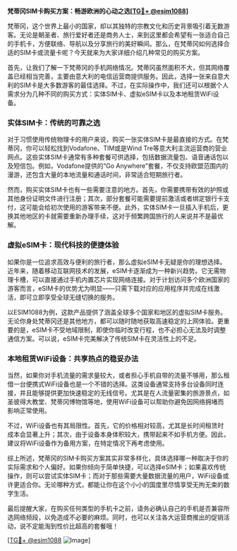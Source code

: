 **梵蒂冈SIM卡购买方案：畅游欧洲的心动之选[[TG💪+ @esim1088](https://t.me/s/esim1088)]**

梵蒂冈，这个世界上最小的国家，却以其独特的宗教文化和历史背景吸引着无数游客。无论是朝圣者、旅行爱好者还是商务人士，来到这里都会希望有一张适合自己的手机卡，方便联络、导航以及分享旅行的美好瞬间。那么，在梵蒂冈如何选择合适的SIM卡或流量卡呢？今天就来为大家详细介绍几种常见的购买方案。

首先，让我们了解一下梵蒂冈的手机网络情况。梵蒂冈虽然面积不大，但其网络覆盖已经相当完善，主要由意大利的电信运营商提供服务。因此，选择一张来自意大利的SIM卡是大多数游客的最佳选择。不过，在实际操作中，我们还可以根据个人需求分为几种不同的购买方式：实体SIM卡、虚拟eSIM卡以及本地租赁WiFi设备。

### 实体SIM卡：传统的可靠之选

对于习惯使用传统物理卡的用户来说，购买一张实体SIM卡是最直接的方式。在梵蒂冈，你可以轻松找到Vodafone、TIM或是Wind Tre等意大利主流运营商的营业网点。这些实体SIM卡通常有多种套餐可供选择，包括数据流量包、语音通话包以及短信包。例如，Vodafone提供的“Go Anywhere”套餐，不仅支持欧盟范围内的漫游，还包含大量的本地流量和通话时间，非常适合短期旅行者。

然而，购买实体SIM卡也有一些需要注意的地方。首先，你需要携带有效的护照或其他身份证明文件进行注册；其次，部分套餐可能需要提前激活或者绑定银行卡支付，这可能会给初次使用的游客带来不便。此外，实体SIM卡一旦插入手机后，更换其他地区的卡就需要重新办理手续，这对于频繁跨国旅行的人来说并不是最优解。

### 虚拟eSIM卡：现代科技的便捷体验

如果你是一位追求高效与便利的旅行者，那么虚拟eSIM卡无疑是你的理想选择。近年来，随着移动互联网技术的发展，eSIM卡逐渐成为一种新兴趋势。它无需物理卡槽，可以直接通过手机内置芯片实现网络连接。对于计划访问多个欧洲国家的游客而言，eSIM卡的优势尤为明显——只需下载对应的应用程序并完成在线激活，即可立即享受全球无缝切换的服务。

以ESIM1088为例，这款产品提供了涵盖全球多个国家和地区的虚拟SIM卡服务。无论你身处梵蒂冈还是其他地方，都可以随时随地获取高速稳定的上网体验。更重要的是，eSIM卡不受地域限制，即使你临时改变行程，也不必担心无法及时调整通信方案。可以说，eSIM卡完美解决了传统SIM卡在灵活性上的不足。

### 本地租赁WiFi设备：共享热点的稳妥办法

当然，如果你对手机流量的需求量较大，或者担心手机自带的流量不够用，那么租借一台便携式WiFi设备也是一个不错的选择。这类设备通常支持多台设备同时连接，并且能够提供更加快速稳定的无线信号。尤其是在人流量密集的旅游景点，如圣彼得大教堂、梵蒂冈博物馆等地，使用WiFi设备可以帮助你避免因网络拥堵而影响正常使用。

不过，WiFi设备也有其局限性。首先，它的价格相对较高，尤其是长时间租赁时成本会显著上升；其次，由于设备本身体积较大，携带起来不如手机方便。因此，建议将WiFi设备作为备用方案，在特定情况下再考虑使用。

综上所述，梵蒂冈的SIM卡购买方案其实非常多样化，具体选择哪一种取决于你的实际需求和个人偏好。如果你倾向于简单快捷，可以选择eSIM卡；如果喜欢传统操作，则可以尝试实体SIM卡；而对于那些需要大量数据流量的用户，WiFi设备或许更适合你。无论哪种方式，都能让你在这个小小的国度里尽情享受无拘无束的数字生活。

最后提醒大家，在购买任何类型的手机卡之前，请务必确认自己的手机是否兼容所选网络频段，以免造成不必要的麻烦。同时，也可以关注各大运营商推出的促销活动，说不定能淘到性价比超高的套餐哦！

[[TG💪+ @esim1088](https://t.me/s/esim1088) ![Image](https://i.postimg.cc/4NQfJmqS/Snipaste-2025-05-13-00-14-12.png)]